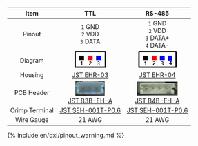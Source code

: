 
|Item|TTL|RS-485|
|:---:|:---:|:---:|
|Pinout|`1` GND<br>`2` VDD<br>`3` DATA|`1` GND<br>`2` VDD<br>`3` DATA+<br>`4` DATA-|
|Diagram|![](/assets/images/dxl/jst_b3beha_diagram.png)|![](/assets/images/dxl/jst_b4beha_diagram.png)|
|Housing|[JST EHR-03]|[JST EHR-04]|
|PCB Header|![](/assets/images/dxl/jst_b3beha.png)<br />[JST B3B-EH-A]|![](/assets/images/dxl/jst_b4beha.png)<br />[JST B4B-EH-A]|
|Crimp Terminal|[JST SEH-001T-P0.6]|[JST SEH-001T-P0.6]|
|Wire Gauge|21 AWG|21 AWG|

{% include en/dxl/pinout_warning.md %}

[JST EHR-03]: http://www.jst-mfg.com/product/pdf/eng/eEH.pdf
[JST EHR-04]: http://www.jst-mfg.com/product/pdf/eng/eEH.pdf
[JST B3B-EH-A]: http://www.jst-mfg.com/product/pdf/eng/eEH.pdf
[JST B4B-EH-A]: http://www.jst-mfg.com/product/pdf/eng/eEH.pdf
[JST SEH-001T-P0.6]: http://www.jst-mfg.com/product/pdf/eng/eEH.pdf
